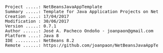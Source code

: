 <pre>

Project .....: NetBeansJavaAppTemplate
Summary .....: Template for Java Application Projects on NetBeans IDE
Creation ....: 17/04/2017
Modification : 30/06/2017
Version .....: 0.7.1
Author ......: José A. Pacheco Ondoño - joanpaon@gmail.com
Platform ....: Java 8
IDE .........: NetBeans 8.2
Remote ......: https://github.com/joanpaon/NetBeansJavaAppTemplate.git

</pre>
